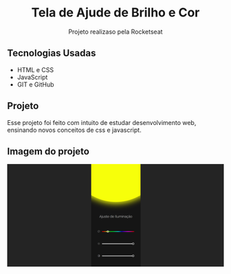 <h1 align="center">Tela de Ajude de Brilho e Cor</h1>

<p align="center">Projeto realizaso pela Rocketseat</p>

## Tecnologias Usadas

- HTML e CSS
- JavaScript
- GIT e GitHub

## Projeto 
Esse projeto foi feito com intuito de estudar desenvolvimento web, ensinando novos conceitos de css e javascript.

## Imagem do projeto

<img src="./assets/projeto.png">